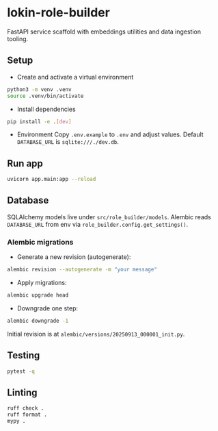 # lokin-role-builder

FastAPI service scaffold with embeddings utilities and data ingestion tooling.

## Setup

- Create and activate a virtual environment
```bash
python3 -m venv .venv
source .venv/bin/activate
```

- Install dependencies
```bash
pip install -e .[dev]
```

- Environment
Copy `.env.example` to `.env` and adjust values. Default `DATABASE_URL` is `sqlite:///./dev.db`.

## Run app
```bash
uvicorn app.main:app --reload
```

## Database
SQLAlchemy models live under `src/role_builder/models`. Alembic reads `DATABASE_URL` from env via `role_builder.config.get_settings()`.

### Alembic migrations
- Generate a new revision (autogenerate):
```bash
alembic revision --autogenerate -m "your message"
```
- Apply migrations:
```bash
alembic upgrade head
```
- Downgrade one step:
```bash
alembic downgrade -1
```

Initial revision is at `alembic/versions/20250913_000001_init.py`.

## Testing
```bash
pytest -q
```

## Linting
```bash
ruff check .
ruff format .
mypy .
```

